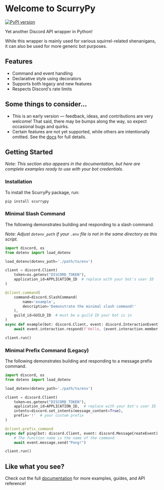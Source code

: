 # __Welcome to ScurryPy__

[![PyPI version](https://badge.fury.io/py/scurrypy.svg)](https://badge.fury.io/py/scurrypy)

Yet another Discord API wrapper in Python!  

While this wrapper is mainly used for various squirrel-related shenanigans, it can also be used for more generic bot purposes.

## Features
* Command and event handling
* Declarative style using decorators
* Supports both legacy and new features
* Respects Discord's rate limits

## Some things to consider...
* This is an early version — feedback, ideas, and contributions are very welcome! That said, there may be bumps along the way, so expect occasional bugs and quirks.
* Certain features are not yet supported, while others are intentionally omitted. See the [docs](https://furmissile.github.io/scurrypy) for full details.

## Getting Started
*Note: This section also appears in the documentation, but here are complete examples ready to use with your bot credentials.*

### Installation
To install the ScurryPy package, run:
```bash
pip install scurrypy
```

### Minimal Slash Command
The following demonstrates building and responding to a slash command.

*Note: Adjust `dotenv_path` if your `.env` file is not in the same directory as this script.*

```python
import discord, os
from dotenv import load_dotenv

load_dotenv(dotenv_path='./path/to/env')

client = discord.Client(
    token=os.getenv("DISCORD_TOKEN"),
    application_id=APPLICATION_ID  # replace with your bot's user ID
)

@client.command(
    command=discord.SlashCommand(
        name='example',
        description='Demonstrate the minimal slash command!'
    ),
    guild_id=GUILD_ID  # must be a guild ID your bot is in
)
async def example(bot: discord.Client, event: discord.InteractionEvent):
    await event.interaction.respond(f'Hello, {event.interaction.member.user.username}!')

client.run()
```

### Minimal Prefix Command (Legacy)
The following demonstrates building and responding to a message prefix command.

```python
import discord, os
from dotenv import load_dotenv

load_dotenv(dotenv_path='./path/to/env')

client = discord.Client(
    token=os.getenv("DISCORD_TOKEN"),
    application_id=APPLICATION_ID,  # replace with your bot's user ID
    intents=discord.set_intents(message_content=True),
    prefix='!'  # your custom prefix
)

@client.prefix_command
async def ping(bot: discord.Client, event: discord.MessageCreateEvent):
    # The function name is the name of the command
    await event.message.send("Pong!")

client.run()
```

## Like what you see?
Check out the full [documentation](https://furmissile.github.io/scurrypy) for more examples, guides, and API reference!
